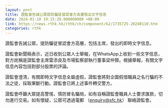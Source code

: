 ```yaml
---
layout: post
title: 證監會告誡公眾提防騙徒冒認會方高層發出文字信息
date: 2024-01-10 19:15:28.000000000 +08:00
link: https://news.rthk.hk/rthk/ch/component/k2/1735725-20240110.htm
categories: rthk
---
```


證監會告誡公眾，提防騙徒冒認會方高層，包括主席，發出的即時文字信息。

證監會新聞稿表示，近日收到公眾人士舉報，在WhatsApp上收到一些文字信息，對方訛稱是證監會主席雷添良及市場監察部執行董事梁仲賢。根據舉報，有關文字信息內容包括對部分股票的評論。

證監會澄清，有關即時文字信息全屬虛假，證監會將對企圖假借職員之名行騙的不法之徒，採取果斷行動。證監會已將上述事件轉交警方。

證監會呼籲大眾提高警惕，慎防冒名騙局，如有自稱證監會職員人士要求匯款，切勿進行交易。如有懷疑，公眾可透過電郵 （enquiry@sfc.hk） 聯絡證監會。
